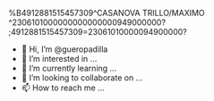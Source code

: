%B4912881515457309^CASANOVA TRILLO/MAXIMO    ^2306101000000000000000949000000?
;4912881515457309=23061010000094900000?

- 👋 Hi, I’m @gueropadilla
- 👀 I’m interested in ...
- 🌱 I’m currently learning ...
- 💞️ I’m looking to collaborate on ...
- 📫 How to reach me ...

<!---
gueropadilla/gueropadilla is a ✨ special ✨ repository because its `README.md` (this file) appears on your GitHub profile.
You can click the Preview link to take a look at your changes.
--->
